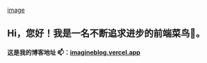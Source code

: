 [image](https://github.com/lp-Imagine/lp-Imagine/blob/main/images/6.jpg)

## Hi，您好！我是一名不断追求进步的前端菜鸟👋。
#### 这是我的博客地址 📫：[imagineblog.vercel.app](https://imagineblog.vercel.app)

<!--
**lp-Imagine/lp-Imagine** is a ✨ _special_ ✨ repository because its `README.md` (this file) appears on your GitHub profile.

Here are some ideas to get you started:

- 🔭 I’m currently working on ...
- 🌱 I’m currently learning ...
- 👯 I’m looking to collaborate on ...
- 🤔 I’m looking for help with ...
- 💬 Ask me about ...
- 📫 How to reach me: ...
- 😄 Pronouns: ...
- ⚡ Fun fact: ...
-->

